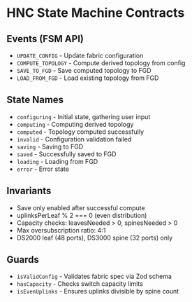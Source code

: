 # HNC State Machine Contracts

## Events (FSM API)
- `UPDATE_CONFIG` - Update fabric configuration
- `COMPUTE_TOPOLOGY` - Compute derived topology from config  
- `SAVE_TO_FGD` - Save computed topology to FGD
- `LOAD_FROM_FGD` - Load existing topology from FGD

## State Names
- `configuring` - Initial state, gathering user input
- `computing` - Computing derived topology
- `computed` - Topology computed successfully  
- `invalid` - Configuration validation failed
- `saving` - Saving to FGD
- `saved` - Successfully saved to FGD
- `loading` - Loading from FGD
- `error` - Error state

## Invariants
- Save only enabled after successful compute
- uplinksPerLeaf % 2 === 0 (even distribution)
- Capacity checks: leavesNeeded > 0, spinesNeeded > 0
- Max oversubscription ratio: 4:1
- DS2000 leaf (48 ports), DS3000 spine (32 ports) only

## Guards
- `isValidConfig` - Validates fabric spec via Zod schema
- `hasCapacity` - Checks switch capacity limits
- `isEvenUplinks` - Ensures uplinks divisible by spine count